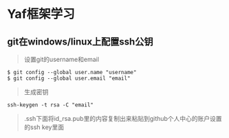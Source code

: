 Yaf框架学习
===========

git在windows/linux上配置ssh公钥
-------------------------

>设置git的username和email

    $ git config --global user.name "username"
    $ git config --global user.email "email"

>生成密钥

    ssh-keygen -t rsa -C "email"

>.ssh下面将id_rsa.pub里的内容复制出来粘贴到github个人中心的账户设置的ssh key里面